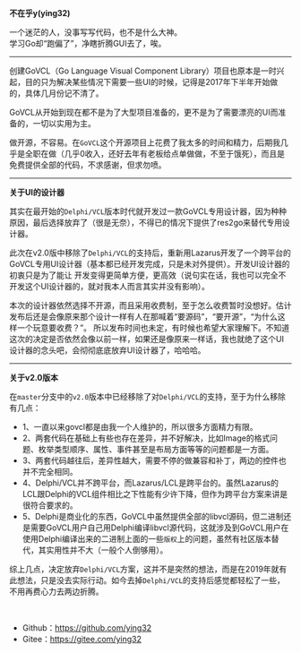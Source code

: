 **不在乎y(ying32)**   

一个迷茫的人，没事写写代码，也不是什么大神。   
学习Go却“跑偏了”，净瞎折腾GUI去了，唉。 

----

创建GoVCL（Go Language Visual Component Library）项目也原本是一时兴起，目的只为解决某些情况下需要一些UI的时候，记得是2017年下半年开始做的，具体几月份记不清了。  

GoVCL从开始到现在都不是为了大型项目准备的，更不是为了需要漂亮的UI而准备的，一切以实用为主。  

做开源，不容易。在`GoVCL`这个开源项目上花费了我太多的时间和精力，后期我几乎是全职在做（几乎0收入，还好去年有老板给点单做做，不至于饿死），而且是免费提供全部的代码，不求感谢，但求勿喷。  


----

**关于UI的设计器**  

其实在最开始的`Delphi/VCL`版本时代就开发过一款GoVCL专用设计器，因为种种原因，最后选择放弃了（很是无奈），不得已的情况下提供了res2go来替代专用设计器。    

此次在v2.0版中移除了`Delphi/VCL`的支持后，重新用Lazarus开发了一个跨平台的GoVCL专用UI设计器（基本都已经开发完成，只是未对外提供）。开发UI设计器的初衷只是为了能让
开发变得更简单方便，更高效（说句实在话，我也可以完全不开发这个UI设计器的，就对我本人而言其实并没有影响）。

本次的设计器依然选择不开源，而且采用收费制，至于怎么收费暂时没想好。估计发布后还是会像原来那个设计一样有人在那喊着“要源码”，“要开源”，“为什么这样一个玩意要收费？”。
所以发布时间也未定，有时候也希望大家理解下。不知道这次的决定是否依然会像以前一样，如果还是像原来一样话，我也就绝了这个UI设计器的念头吧，会彻彻底底放弃UI设计器了，哈哈哈。

----

**关于v2.0版本**  

在`master`分支中的`v2.0`版本中已经移除了对`Delphi/VCL`的支持，至于为什么移除有几点：  
 
* 1、一直以来govcl都是由我一个人维护的，所以很多方面精力有限。
* 2、两套代码在基础上有些也存在差异，并不好解决，比如Image的格式问题、枚举类型顺序、属性、事件甚至是布局方面等等的问题都是一方面。  
* 3、两套代码越往后，差异性越大，需要不停的做兼容和补丁，两边的控件也并不完全相同。 
* 4、Delphi/VCL并不跨平台，而Lazarus/LCL是跨平台的。虽然Lazarus的LCL跟Delphi的VCL组件相比之下性能有少许下降，但作为跨平台方案来讲是很符合要求的。  
* 5、Delphi是商业化的东西，GoVCL中虽然提供全部的libvcl源码，但二进制还是需要GoVCL用户自己用Delphi编译libvcl源代码，这就涉及到GoVCL用户在使用Delphi编译出来的二进制上面的一些`版权`上的问题，虽然有社区版本替代，其实用性并不大（一般个人倒够用）。

综上几点，决定放弃`Delphi/VCL`方案，这并不是突然的想法，而是在2019年就有此想法，只是没去实际行动。如今去掉`Delphi/VCL`的支持后感觉都轻松了一些，不用再费心力去两边折腾。

<br />


* Github：https://github.com/ying32 
* Gitee：https://gitee.com/ying32 